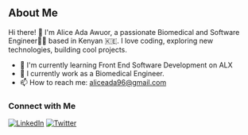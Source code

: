 ## About Me

Hi there! 👋 I'm Alice Ada Awuor, a passionate Biomedical and Software Engineer👩‍💻 based in Kenyan 🇰🇪. I love coding, exploring new technologies, building cool projects.

- 🌱 I'm currently learning Front End Software Development on ALX
- 💼 I currently work as a Biomedical Engineer.
- 📫 How to reach me: aliceada96@gmail.com


### Connect with Me

[![LinkedIn](https://img.shields.io/badge/LinkedIn-aliceadaawuor-blue)](https://www.linkedin.com/in/alice-ada-awuor/)
[![Twitter](https://img.shields.io/badge/Twitter-Ms_Okombo-blue)](https://twitter.com/Ms_Okombo)
